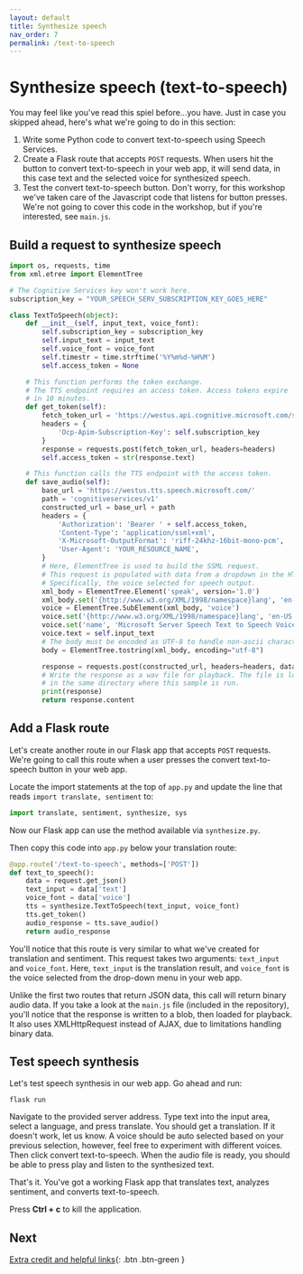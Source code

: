 ```yaml
---
layout: default
title: Synthesize speech
nav_order: 7
permalink: /text-to-speech
---
```


# Synthesize speech (text-to-speech)

You may feel like you've read this spiel before...you have. Just in case you skipped ahead, here's what we're going to do in this section:

1. Write some Python code to convert text-to-speech using Speech Services.
2. Create a Flask route that accepts `POST` requests. When users hit the button to convert text-to-speech in your web app, it will send data, in this case text and the selected voice for synthesized speech.
3. Test the convert text-to-speech button. Don't worry, for this workshop we've taken care of the Javascript code that listens for button presses. We're not going to cover this code in the workshop, but if you're interested, see `main.js`.

## Build a request to synthesize speech

```python
import os, requests, time
from xml.etree import ElementTree

# The Cognitive Services key won't work here.
subscription_key = "YOUR_SPEECH_SERV_SUBSCRIPTION_KEY_GOES_HERE"

class TextToSpeech(object):
    def __init__(self, input_text, voice_font):
        self.subscription_key = subscription_key
        self.input_text = input_text
        self.voice_font = voice_font
        self.timestr = time.strftime('%Y%m%d-%H%M')
        self.access_token = None

    # This function performs the token exchange.
    # The TTS endpoint requires an access token. Access tokens expire
    # in 10 minutes.
    def get_token(self):
        fetch_token_url = 'https://westus.api.cognitive.microsoft.com/sts/v1.0/issueToken'
        headers = {
            'Ocp-Apim-Subscription-Key': self.subscription_key
        }
        response = requests.post(fetch_token_url, headers=headers)
        self.access_token = str(response.text)

    # This function calls the TTS endpoint with the access token.
    def save_audio(self):
        base_url = 'https://westus.tts.speech.microsoft.com/'
        path = 'cognitiveservices/v1'
        constructed_url = base_url + path
        headers = {
            'Authorization': 'Bearer ' + self.access_token,
            'Content-Type': 'application/ssml+xml',
            'X-Microsoft-OutputFormat': 'riff-24khz-16bit-mono-pcm',
            'User-Agent': 'YOUR_RESOURCE_NAME',
        }
        # Here, ElementTree is used to build the SSML request.
        # This request is populated with data from a dropdown in the HTML.
        # Specifically, the voice selected for speech output.
        xml_body = ElementTree.Element('speak', version='1.0')
        xml_body.set('{http://www.w3.org/XML/1998/namespace}lang', 'en-us')
        voice = ElementTree.SubElement(xml_body, 'voice')
        voice.set('{http://www.w3.org/XML/1998/namespace}lang', 'en-US')
        voice.set('name', 'Microsoft Server Speech Text to Speech Voice {}'.format(self.voice_font))
        voice.text = self.input_text
        # The body must be encoded as UTF-8 to handle non-ascii characters.
        body = ElementTree.tostring(xml_body, encoding="utf-8")

        response = requests.post(constructed_url, headers=headers, data=body)
        # Write the response as a wav file for playback. The file is located
        # in the same directory where this sample is run.
        print(response)
        return response.content
```

## Add a Flask route

Let's create another route in our Flask app that accepts `POST` requests. We're going to call this route when a user presses the convert text-to-speech button in your web app.

Locate the import statements at the top of `app.py` and update the line that reads `import translate, sentiment` to:

```python
import translate, sentiment, synthesize, sys
```

Now our Flask app can use the method available via `synthesize.py`.

Then copy this code into `app.py` below your translation route:

```python
@app.route('/text-to-speech', methods=['POST'])
def text_to_speech():
    data = request.get_json()
    text_input = data['text']
    voice_font = data['voice']
    tts = synthesize.TextToSpeech(text_input, voice_font)
    tts.get_token()
    audio_response = tts.save_audio()
    return audio_response
```

You'll notice that this route is very similar to what we've created for translation and sentiment. This request takes two arguments: `text_input` and `voice_font`. Here, `text_input` is the translation result, and `voice_font` is the voice selected from the drop-down menu in your web app.

Unlike the first two routes that return JSON data, this call will return binary audio data. If you take a look at the `main.js` file (included in the repository), you'll notice that the response is written to a blob, then loaded for playback. It also uses XMLHttpRequest instead of AJAX, due to limitations handling binary data.

## Test speech synthesis

Let's test speech synthesis in our web app. Go ahead and run:

```
flask run
```

Navigate to the provided server address. Type text into the input area, select a language, and press translate. You should get a translation. If it doesn't work, let us know. A voice should be auto selected based on your previous selection, however, feel free to experiment with different voices. Then click convert text-to-speech. When the audio file is ready, you should be able to press play and listen to the synthesized text.

That's it. You've got a working Flask app that translates text, analyzes sentiment, and converts text-to-speech.

Press **Ctrl + c** to kill the application.

## Next

[Extra credit and helpful links](extra-credit){: .btn .btn-green }
